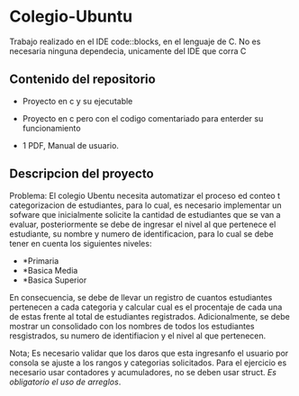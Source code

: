 # Colegio-Ubuntu
Trabajo realizado en el IDE code::blocks, en el lenguaje de C.
No es necesaria ninguna dependecia, unicamente del IDE que corra C

## Contenido del repositorio

- Proyecto en c y su ejecutable

- Proyecto en c pero con el codigo comentariado para enterder su funcionamiento

- 1 PDF, Manual de usuario.

## Descripcion del proyecto

Problema: El colegio Ubentu necesita automatizar el proceso ed conteo t categorizacion de estudiantes, para lo cual, es necesario implementar un sofware que inicialmente solicite la cantidad de estudiantes que se van a evaluar, posteriormente se debe de ingresar el nivel al que pertenece el estudiante, su nombre y numero de identificacion, para lo cual se debe tener en cuenta los siguientes niveles:

- *Primaria
- *Basica Media
- *Basica Superior

En consecuencia, se debe de llevar un registro de cuantos estudiantes pertenecen a cada categoria y calcular cual es el procentaje de cada una de estas frente al total de estudiantes registrados.
Adicionalmente, se debe mostrar un consolidado con los nombres de todos los estudiantes resgistrados, su numero de identifiacion y el nivel al que pertenecen.

Nota; Es necesario validar que los daros que esta ingresanfo el usuario por consola se ajuste a los rangos y categorias solicitados. Para el ejercicio es necesario usar contadores y acumuladores, no se deben usar struct. *Es obligatorio el uso de arreglos*.
